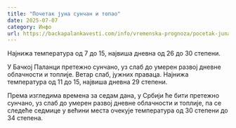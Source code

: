```yaml
---
title: "Почетак јуна сунчан и топао"
date: 2025-07-07
category: Инфо
url: https://backapalankavesti.com/info/vremenska-prognoza/pocetak-juna-suncan-i-topao/
---
```


Најнижа температура од 7 до 15, највиша дневна од 26 до 30 степени.

У Бачкој Паланци претежно сунчано, уз слаб до умерен развој дневне облачности и топлије. Ветар слаб, јужних праваца. Најнижа температура од 11 до 15, највиша дневна 29 степени.

Према изгледима времена за седам дана, у Србији ће бити претежно сунчано, уз слаб до умерен развој дневне облачности и топлије, па се следеће седмице у већини места очекује температура од 30 степени до 34 степена.
